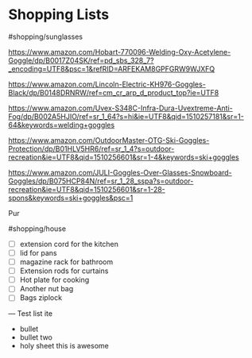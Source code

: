 # Shopping Lists
#shopping/sunglasses

https://www.amazon.com/Hobart-770096-Welding-Oxy-Acetylene-Goggle/dp/B0017Z04SK/ref=pd_sbs_328_7?_encoding=UTF8&psc=1&refRID=ARFEKAM8GPFGRW9WJXFQ

https://www.amazon.com/Lincoln-Electric-KH976-Goggles-Black/dp/B0148DRNRW/ref=cm_cr_arp_d_product_top?ie=UTF8

https://www.amazon.com/Uvex-S348C-Infra-Dura-Uvextreme-Anti-Fog/dp/B002A5HJIO/ref=sr_1_64?s=hi&ie=UTF8&qid=1510257181&sr=1-64&keywords=welding+goggles

https://www.amazon.com/OutdoorMaster-OTG-Ski-Goggles-Protection/dp/B01HLV5HR6/ref=sr_1_4?s=outdoor-recreation&ie=UTF8&qid=1510256601&sr=1-4&keywords=ski+goggles

https://www.amazon.com/JULI-Goggles-Over-Glasses-Snowboard-Goggles/dp/B075HCP84N/ref=sr_1_28_sspa?s=outdoor-recreation&ie=UTF8&qid=1510256601&sr=1-28-spons&keywords=ski+goggles&psc=1




















Pur





#shopping/house
- [ ] extension cord for the kitchen
- [ ] lid for pans
- [ ] magazine rack for bathroom
- [ ] Extension rods for curtains
- [ ] Hot plate for cooking
- [ ] Another nut bag
- [ ] Bags ziplock

— Test list ite

* bullet
* bullet two
* holy sheet this is awesome

	



